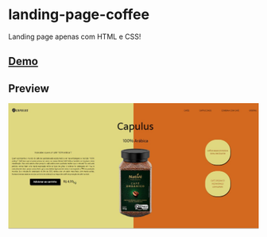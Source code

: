 # landing-page-coffee

Landing page apenas com HTML e CSS! 

## [Demo](https://dev-paixao.github.io/landing-page-coffee/)

## Preview
![Preview](./img/preview.jpg)
